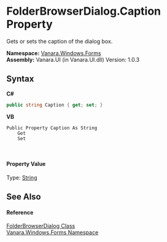 # FolderBrowserDialog.Caption Property 
 

Gets or sets the caption of the dialog box.

**Namespace:**&nbsp;<a href="c580cf52-4028-70db-28d0-f9b1abc03861">Vanara.Windows.Forms</a><br />**Assembly:**&nbsp;Vanara.UI (in Vanara.UI.dll) Version: 1.0.3

## Syntax

**C#**<br />
``` C#
public string Caption { get; set; }
```

**VB**<br />
``` VB
Public Property Caption As String
	Get
	Set
```

<br />

#### Property Value
Type: <a href="http://msdn2.microsoft.com/en-us/library/s1wwdcbf" target="_blank">String</a>

## See Also


#### Reference
<a href="2b00e7ee-51e3-9316-ccb1-20970f8e1755">FolderBrowserDialog Class</a><br /><a href="c580cf52-4028-70db-28d0-f9b1abc03861">Vanara.Windows.Forms Namespace</a><br />